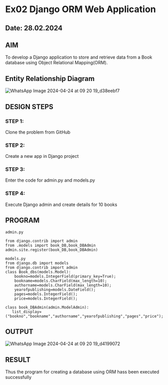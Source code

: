 # Ex02 Django ORM Web Application
## Date: 28.02.2024

## AIM
To develop a Django application to store and retrieve data from a Book database using Object Relational Mapping(ORM).

## Entity Relationship Diagram

![WhatsApp Image 2024-04-24 at 09 20 19_d38eebf7](https://github.com/keerthivasan50/ORM/assets/150429883/a80950e9-d4a2-4965-9510-69daaf052c2d)



## DESIGN STEPS

### STEP 1:
Clone the problem from GitHub

### STEP 2:
Create a new app in Django project

### STEP 3:
Enter the code for admin.py and models.py

### STEP 4:
Execute Django admin and create details for 10 books

## PROGRAM
```
admin.py 

from django.contrib import admin
from .models import book_DB,book_DBAdmin
admin.site.register(book_DB,book_DBAdmin)

models.py
from django.db import models
from django.contrib import admin
class Book_dbs(models.Model):
    bookno=models.IntegerField(primary_key=True);
    bookname=models.CharField(max_length=10);
    authorname=models.CharField(max_length=10);
    yearofpublishing=models.DateField();
    pages=models.IntegerField();
    price=models.IntegerField();

class book_DBAdmin(admin.ModelAdmin):
   list_display=("bookno","bookname","authorname","yearofpublishing","pages","price");
```


## OUTPUT
![WhatsApp Image 2024-04-24 at 09 20 19_d4199072](https://github.com/keerthivasan50/ORM/assets/150429883/2bbbaaa3-5417-4215-abfc-965d8ff6e521)




## RESULT
Thus the program for creating a database using ORM hass been executed successfully

